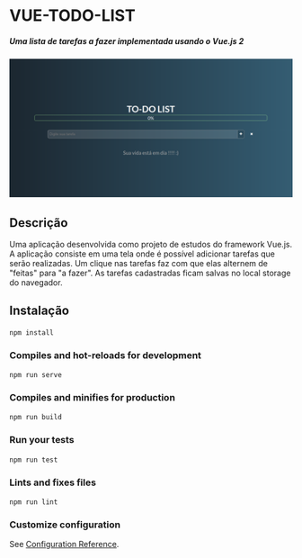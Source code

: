 # VUE-TODO-LIST
##### Uma lista de tarefas a fazer implementada usando o Vue.js 2

![alt text](https://raw.githubusercontent.com/dev-emmanuelricardo/vue-todo-list/master/to-do-thumb)

## Descrição

Uma aplicação desenvolvida como projeto de estudos do framework Vue.js. A aplicação consiste em uma tela onde é possível adicionar tarefas que serão realizadas. Um clique nas tarefas faz com que elas alternem de "feitas" para "a fazer". As tarefas cadastradas ficam salvas no local storage do navegador.


## Instalação
```
npm install
```

### Compiles and hot-reloads for development
```
npm run serve
```

### Compiles and minifies for production
```
npm run build
```

### Run your tests
```
npm run test
```

### Lints and fixes files
```
npm run lint
```

### Customize configuration
See [Configuration Reference](https://cli.vuejs.org/config/).
